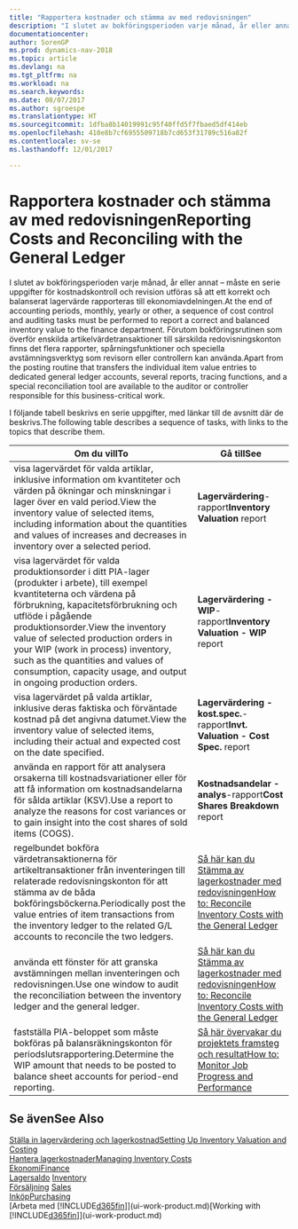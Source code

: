 ```yaml
---
title: "Rapportera kostnader och stämma av med redovisningen"
description: "I slutet av bokföringsperioden varje månad, år eller annat – måste en serie uppgifter för kostnadskontroll och revision utföras så att ett korrekt och balanserat lagervärde rapporteras till ekonomiavdelningen. Förutom bokföringsrutinen som överför enskilda artikelvärdetransaktioner till särskilda redovisningskonton finns det flera rapporter, spårningsfunktioner och speciella avstämningsverktyg som revisorn eller controllern kan använda."
documentationcenter: 
author: SorenGP
ms.prod: dynamics-nav-2018
ms.topic: article
ms.devlang: na
ms.tgt_pltfrm: na
ms.workload: na
ms.search.keywords: 
ms.date: 08/07/2017
ms.author: sgroespe
ms.translationtype: HT
ms.sourcegitcommit: 1dfba8b14019991c95f40ffd5f7fbaed5df414eb
ms.openlocfilehash: 410e8b7cf6955509718b7cd653f31789c516a82f
ms.contentlocale: sv-se
ms.lasthandoff: 12/01/2017

---
```

# <a name="reporting-costs-and-reconciling-with-the-general-ledger"></a><span data-ttu-id="7752d-104">Rapportera kostnader och stämma av med redovisningen</span><span class="sxs-lookup"><span data-stu-id="7752d-104">Reporting Costs and Reconciling with the General Ledger</span></span>
<span data-ttu-id="7752d-105">I slutet av bokföringsperioden varje månad, år eller annat – måste en serie uppgifter för kostnadskontroll och revision utföras så att ett korrekt och balanserat lagervärde rapporteras till ekonomiavdelningen.</span><span class="sxs-lookup"><span data-stu-id="7752d-105">At the end of accounting periods, monthly, yearly or other, a sequence of cost control and auditing tasks must be performed to report a correct and balanced inventory value to the finance department.</span></span> <span data-ttu-id="7752d-106">Förutom bokföringsrutinen som överför enskilda artikelvärdetransaktioner till särskilda redovisningskonton finns det flera rapporter, spårningsfunktioner och speciella avstämningsverktyg som revisorn eller controllern kan använda.</span><span class="sxs-lookup"><span data-stu-id="7752d-106">Apart from the posting routine that transfers the individual item value entries to dedicated general ledger accounts, several reports, tracing functions, and a special reconciliation tool are available to the auditor or controller responsible for this business-critical work.</span></span>  

 <span data-ttu-id="7752d-107">I följande tabell beskrivs en serie uppgifter, med länkar till de avsnitt där de beskrivs.</span><span class="sxs-lookup"><span data-stu-id="7752d-107">The following table describes a sequence of tasks, with links to the topics that describe them.</span></span>   

|<span data-ttu-id="7752d-108">**Om du vill**</span><span class="sxs-lookup"><span data-stu-id="7752d-108">**To**</span></span>|<span data-ttu-id="7752d-109">**Gå till**</span><span class="sxs-lookup"><span data-stu-id="7752d-109">**See**</span></span>|  
|------------|-------------|  
|<span data-ttu-id="7752d-110">visa lagervärdet för valda artiklar, inklusive information om kvantiteter och värden på ökningar och minskningar i lager över en vald period.</span><span class="sxs-lookup"><span data-stu-id="7752d-110">View the inventory value of selected items, including information about the quantities and values of increases and decreases in inventory over a selected period.</span></span>|<span data-ttu-id="7752d-111">**Lagervärdering**-rapport</span><span class="sxs-lookup"><span data-stu-id="7752d-111">**Inventory Valuation** report</span></span>|  
|<span data-ttu-id="7752d-112">visa lagervärdet för valda produktionsorder i ditt PIA-lager (produkter i arbete), till exempel kvantiteterna och värdena på förbrukning, kapacitetsförbrukning och utflöde i pågående produktionsorder.</span><span class="sxs-lookup"><span data-stu-id="7752d-112">View the inventory value of selected production orders in your WIP (work in process) inventory, such as the quantities and values of consumption, capacity usage, and output in ongoing production orders.</span></span>|<span data-ttu-id="7752d-113">**Lagervärdering - WIP**-rapport</span><span class="sxs-lookup"><span data-stu-id="7752d-113">**Inventory Valuation - WIP** report</span></span>|  
|<span data-ttu-id="7752d-114">visa lagervärdet på valda artiklar, inklusive deras faktiska och förväntade kostnad på det angivna datumet.</span><span class="sxs-lookup"><span data-stu-id="7752d-114">View the inventory value of selected items, including their actual and expected cost on the date specified.</span></span>|<span data-ttu-id="7752d-115">**Lagervärdering - kost.spec.**-rapport</span><span class="sxs-lookup"><span data-stu-id="7752d-115">**Invt. Valuation - Cost Spec.** report</span></span>|  
|<span data-ttu-id="7752d-116">använda en rapport för att analysera orsakerna till kostnadsvariationer eller för att få information om kostnadsandelarna för sålda artiklar (KSV).</span><span class="sxs-lookup"><span data-stu-id="7752d-116">Use a report to analyze the reasons for cost variances or to gain insight into the cost shares of sold items (COGS).</span></span>|<span data-ttu-id="7752d-117">**Kostnadsandelar - analys**-rapport</span><span class="sxs-lookup"><span data-stu-id="7752d-117">**Cost Shares Breakdown** report</span></span>|  
|<span data-ttu-id="7752d-118">regelbundet bokföra värdetransaktionerna för artikeltransaktioner från inventeringen till relaterade redovisningskonton för att stämma av de båda bokföringsböckerna.</span><span class="sxs-lookup"><span data-stu-id="7752d-118">Periodically post the value entries of item transactions from the inventory ledger to the related G/L accounts to reconcile the two ledgers.</span></span>|[<span data-ttu-id="7752d-119">Så här kan du Stämma av lagerkostnader med redovisningen</span><span class="sxs-lookup"><span data-stu-id="7752d-119">How to: Reconcile Inventory Costs with the General Ledger</span></span>](finance-how-to-post-inventory-costs-to-the-general-ledger.md)|  
|<span data-ttu-id="7752d-120">använda ett fönster för att granska avstämningen mellan inventeringen och redovisningen.</span><span class="sxs-lookup"><span data-stu-id="7752d-120">Use one window to audit the reconciliation between the inventory ledger and the general ledger.</span></span>|[<span data-ttu-id="7752d-121">Så här kan du Stämma av lagerkostnader med redovisningen</span><span class="sxs-lookup"><span data-stu-id="7752d-121">How to: Reconcile Inventory Costs with the General Ledger</span></span>](finance-how-to-post-inventory-costs-to-the-general-ledger.md)|  
|<span data-ttu-id="7752d-122">fastställa PIA-beloppet som måste bokföras på balansräkningskonton för periodslutsrapportering.</span><span class="sxs-lookup"><span data-stu-id="7752d-122">Determine the WIP amount that needs to be posted to balance sheet accounts for period-end reporting.</span></span>|[<span data-ttu-id="7752d-123">Så här övervakar du projektets framsteg och resultat</span><span class="sxs-lookup"><span data-stu-id="7752d-123">How to: Monitor Job Progress and Performance</span></span>](projects-how-monitor-progress-performance.md)|

## <a name="see-also"></a><span data-ttu-id="7752d-124">Se även</span><span class="sxs-lookup"><span data-stu-id="7752d-124">See Also</span></span>  
[<span data-ttu-id="7752d-125">Ställa in lagervärdering och lagerkostnad</span><span class="sxs-lookup"><span data-stu-id="7752d-125">Setting Up Inventory Valuation and Costing</span></span>](finance-set-up-inventory-valuation-and-costing.md)  
[<span data-ttu-id="7752d-126">Hantera lagerkostnader</span><span class="sxs-lookup"><span data-stu-id="7752d-126">Managing Inventory Costs</span></span>](finance-manage-inventory-costs.md)  
[<span data-ttu-id="7752d-127">Ekonomi</span><span class="sxs-lookup"><span data-stu-id="7752d-127">Finance</span></span>](finance.md)  
<span data-ttu-id="7752d-128">[Lagersaldo](inventory-manage-inventory.md) </span><span class="sxs-lookup"><span data-stu-id="7752d-128">[Inventory](inventory-manage-inventory.md) </span></span>  
<span data-ttu-id="7752d-129">[Försäljning](sales-manage-sales.md) </span><span class="sxs-lookup"><span data-stu-id="7752d-129">[Sales](sales-manage-sales.md) </span></span>  
[<span data-ttu-id="7752d-130">Inköp</span><span class="sxs-lookup"><span data-stu-id="7752d-130">Purchasing</span></span>](purchasing-manage-purchasing.md)  
<span data-ttu-id="7752d-131">[Arbeta med [!INCLUDE[d365fin](includes/d365fin_md.md)]](ui-work-product.md)</span><span class="sxs-lookup"><span data-stu-id="7752d-131">[Working with [!INCLUDE[d365fin](includes/d365fin_md.md)]](ui-work-product.md)</span></span>

